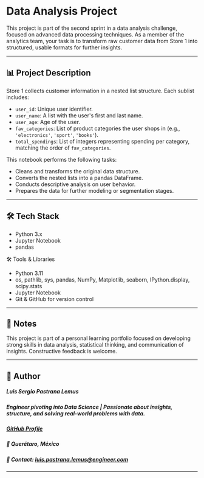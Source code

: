 # Data Analysis Project

This project is part of the second sprint in a data analysis challenge, focused on advanced data processing techniques. As a member of the analytics team, your task is to transform raw customer data from Store 1 into structured, usable formats for further insights.

---

## 📊 Project Description

Store 1 collects customer information in a nested list structure. Each sublist includes:

- `user_id`: Unique user identifier.
- `user_name`: A list with the user's first and last name.
- `user_age`: Age of the user.
- `fav_categories`: List of product categories the user shops in (e.g., `'electronics'`, `'sport'`, `'books'`).
- `total_spendings`: List of integers representing spending per category, matching the order of `fav_categories`.

This notebook performs the following tasks:

- Cleans and transforms the original data structure.
- Converts the nested lists into a pandas DataFrame.
- Conducts descriptive analysis on user behavior.
- Prepares the data for further modeling or segmentation stages.

---

## 🛠️ Tech Stack

- Python 3.x
- Jupyter Notebook
- pandas

🛠️ Tools & Libraries

- Python 3.11
- os, pathlib, sys, pandas, NumPy, Matplotlib, seaborn, IPython.display, scipy.stats
- Jupyter Notebook
- Git & GitHub for version control

---

## 📌 Notes

This project is part of a personal learning portfolio focused on developing strong skills in data analysis, statistical thinking, and communication of insights. Constructive feedback is welcome.

---

## 👤 Author   
##### Luis Sergio Pastrana Lemus   
##### Engineer pivoting into Data Science | Passionate about insights, structure, and solving real-world problems with data.   
##### [GitHub Profile](https://github.com/LuisPastranaLemus)   
##### 📍 Querétaro, México     
##### 📧 Contact: luis.pastrana.lemus@engineer.com   
---

